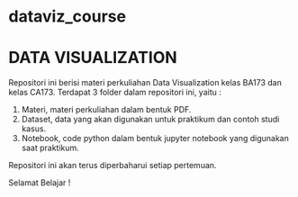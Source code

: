 # dataviz_course
# DATA VISUALIZATION 

Repositori ini berisi materi perkuliahan Data Visualization kelas BA173 dan kelas CA173. Terdapat 3 folder dalam repositori ini, yaitu :
1. Materi, materi perkuliahan dalam bentuk PDF.
2. Dataset, data yang akan digunakan untuk praktikum dan contoh studi kasus.
3. Notebook, code python dalam bentuk jupyter notebook yang digunakan saat praktikum.

Repositori ini akan terus diperbaharui setiap pertemuan.

Selamat Belajar !
